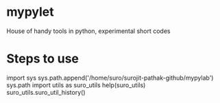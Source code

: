 # mypylet
House of handy tools in python, experimental short codes

# Steps to use
import sys
sys.path.append('/home/suro/surojit-pathak-github/mypylab')
sys.path
import utils as suro_utils
help(suro_utils)
suro_utils.suro_util_history()
